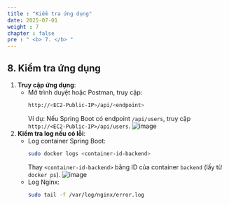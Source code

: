 ```yaml
---
title : "Kiểm tra ứng dụng"
date: 2025-07-01
weight : 7
chapter : false
pre : " <b> 7. </b> "
---
```


## 8. Kiểm tra ứng dụng

1. **Truy cập ứng dụng**:
   - Mở trình duyệt hoặc Postman, truy cập:
     ```bash
     http://<EC2-Public-IP>/api/<endpoint>
     ```
     Ví dụ: Nếu Spring Boot có endpoint `/api/users`, truy cập `http://<EC2-Public-IP>/api/users`.
![image](/images/test/screenshot_1752401348.png)
2. **Kiểm tra log nếu có lỗi**:
   - Log container Spring Boot:
     ```bash
     sudo docker logs <container-id-backend>
     ```
     Thay `<container-id-backend>` bằng ID của container `backend` (lấy từ `docker ps`).
     ![image](/images/test/screenshot_1752400820.png)
   - Log Nginx:
     ```bash
     sudo tail -f /var/log/nginx/error.log
     ```

